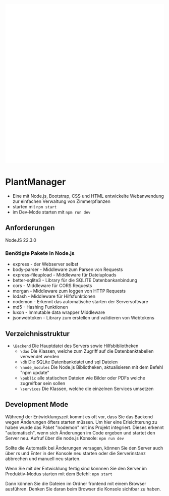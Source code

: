 ![alt text](frontend/images/logo_light.svg)

# PlantManager
- Eine mit Node.js, Bootstrap, CSS und HTML entwickelte Webanwendung zur einfachen Verwaltung von Zimmerpflanzen
- starten mit `npm start`
- im Dev-Mode starten mit `npm run dev`

## Anforderungen
NodeJS 22.3.0

### Benötigte Pakete in Node.js
- express - der Webserver selbst
- body-parser - Middleware zum Parsen von Requests
- express-fileupload - Middleware für Dateiuploads
- better-sqlite3 - Library für die SQLITE Datenbankanbindung
- cors - Middleware für CORS Requests
- morgan - Middleware zum loggen von HTTP Requests
- lodash - Middleware für Hilfsfunktionen
- nodemon - Erkennt das automatische starten der Serversoftware
- md5 - Hashing Funktionen
- luxon - Immutable data wrapper Middleware
- jsonwebtoken - Library zum erstellen und validieren von Webtokens

## Verzeichnisstruktur
- `\Backend`
		Die Hauptdatei des Servers sowie Hilfsbibliotheken
	- `\dao`
			Die Klassen, welche zum Zugriff auf die Datenbanktabellen verwendet werden
	- `\db`
			Die SQLite Datenbankdatei und sql Dateien
	- `\node_modules`
			Die Node.js Bibliotheken, aktualisieren mit dem Befehl "npm update"
	- `\public`
			alle statischen Dateien wie Bilder oder PDFs welche zugreifbar sein sollen
	- `\services`
			Die Klassen, welche die einzelnen Services umsetzen

## Development Mode
Während der Entwicklungszeit kommt es oft vor, dass Sie das Backend wegen Änderungen öfters starten müssen. Um hier eine Erleichterung zu haben wurde das Paket "nodemon" mit ins Projekt integriert. 
Dieses erkennt "automatisch", wenn sich Änderungen im Code ergeben und startet den Server neu.
Aufruf über die node.js Konsole: `npm run dev`

Sollte die Automatik bei Änderungen versagen, können Sie den Server auch über rs und Enter in der Konsole neu starten oder die Serverinstanz abbrechen und manuell neu starten.

Wenn Sie mit der Entwicklung fertig sind könnnen Sie den Server im Produktiv-Modus starten mit dem Befehl: `npm start`
	
Dann können Sie die Dateien im Ordner frontend mit einem Browser ausführen.
Denken Sie daran beim Browser die Konsole sichtbar zu haben.